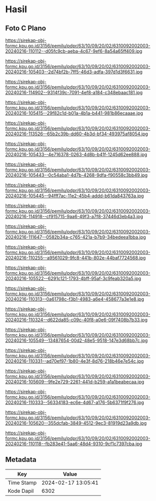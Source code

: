 # Hasil

## Foto C Plano

https://sirekap-obj-formc.kpu.go.id/3156/pemilu/pdpr/63/10/09/20/02/6310092002003-20240216-110112--d05fc9cb-aeba-4c67-9ef6-8a54a65ff409.jpg

https://sirekap-obj-formc.kpu.go.id/3156/pemilu/pdpr/63/10/09/20/02/6310092002003-20240216-105403--2d74bf2b-7ff5-46d3-adfa-397d1d3f6631.jpg

https://sirekap-obj-formc.kpu.go.id/3156/pemilu/pdpr/63/10/09/20/02/6310092002003-20240216-114902--9314f39c-7091-4ef8-a184-c348ebaac181.jpg

https://sirekap-obj-formc.kpu.go.id/3156/pemilu/pdpr/63/10/09/20/02/6310092002003-20240216-105415--29f82c1d-b01a-4b1a-b441-981b86ecaaae.jpg

https://sirekap-obj-formc.kpu.go.id/3156/pemilu/pdpr/63/10/09/20/02/6310092002003-20240216-113526--65b2c39b-dd60-4b3d-bf34-493975af8054.jpg

https://sirekap-obj-formc.kpu.go.id/3156/pemilu/pdpr/63/10/09/20/02/6310092002003-20240216-105433--4e716378-0263-4d8b-b41f-1245d62ee888.jpg

https://sirekap-obj-formc.kpu.go.id/3156/pemilu/pdpr/63/10/09/20/02/6310092002003-20240216-105443--0c54aba1-4d7b-4268-9dfa-f90558c3bb49.jpg

https://sirekap-obj-formc.kpu.go.id/3156/pemilu/pdpr/63/10/09/20/02/6310092002003-20240216-105445--94fff7ac-11e2-45b4-addd-b61da843763a.jpg

https://sirekap-obj-formc.kpu.go.id/3156/pemilu/pdpr/63/10/09/20/02/6310092002003-20240216-114918--cf915715-9aa6-49f3-a7f8-37446d3eb4a3.jpg

https://sirekap-obj-formc.kpu.go.id/3156/pemilu/pdpr/63/10/09/20/02/6310092002003-20240216-111647--0582b34a-c765-421a-b7b9-34bedeea1bba.jpg

https://sirekap-obj-formc.kpu.go.id/3156/pemilu/pdpr/63/10/09/20/02/6310092002003-20240216-110255--a9561029-9fc8-441b-802e-44baf7724568.jpg

https://sirekap-obj-formc.kpu.go.id/3156/pemilu/pdpr/63/10/09/20/02/6310092002003-20240216-105522--6291c121-1793-4bff-95af-3c9feab320a5.jpg

https://sirekap-obj-formc.kpu.go.id/3156/pemilu/pdpr/63/10/09/20/02/6310092002003-20240216-110313--0a61798c-f3b1-4983-a6e4-458677a3e1e8.jpg

https://sirekap-obj-formc.kpu.go.id/3156/pemilu/pdpr/63/10/09/20/02/6310092002003-20240216-110324--d622da85-c09c-40f8-a0e6-09f7408b7b33.jpg

https://sirekap-obj-formc.kpu.go.id/3156/pemilu/pdpr/63/10/09/20/02/6310092002003-20240216-105549--13487654-00d2-48e5-9518-147e3d68bb7c.jpg

https://sirekap-obj-formc.kpu.go.id/3156/pemilu/pdpr/63/10/09/20/02/6310092002003-20240216-110331--ad70ef97-1b80-4e3f-8d76-218b46e7e54c.jpg

https://sirekap-obj-formc.kpu.go.id/3156/pemilu/pdpr/63/10/09/20/02/6310092002003-20240216-105609--9fe2e729-2261-441d-b259-a1a1beabecaa.jpg

https://sirekap-obj-formc.kpu.go.id/3156/pemilu/pdpr/63/10/09/20/02/6310092002003-20240216-110333--56334183-ec6e-4d67-a176-5b6371f9f276.jpg

https://sirekap-obj-formc.kpu.go.id/3156/pemilu/pdpr/63/10/09/20/02/6310092002003-20240216-105620--355dcfab-3849-4512-9ec3-81919d23a9db.jpg

https://sirekap-obj-formc.kpu.go.id/3156/pemilu/pdpr/63/10/09/20/02/6310092002003-20240216-110118--fb283e41-5aa6-48d4-9310-9cf1c7397cba.jpg


## Metadata

| Key        | Value               |
| ---------- | ------------------- |
| Time Stamp | 2024-02-17 13:05:41 |
| Kode Dapil | 6302                |



